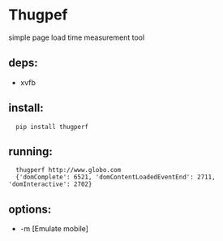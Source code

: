 # Thugpef
simple page load time measurement tool

## deps:
* xvfb

## install:
```
  pip install thugperf
```

## running:
```
  thugperf http://www.globo.com
  {'domComplete': 6521, 'domContentLoadedEventEnd': 2711, 'domInteractive': 2702}

```

## options:
* -m [Emulate mobile]
